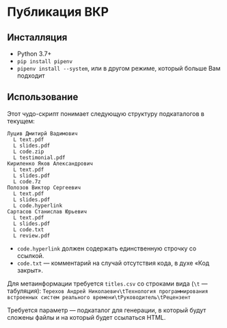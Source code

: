 ﻿# Публикация ВКР

## Инсталляция

* Python 3.7+
* `pip install pipenv`
* `pipenv install --system`, или в другом режиме, который больше Вам подходит

## Использование

Этот чудо-скрипт понимает следующую структуру подкаталогов в текущем:

```
Луцив Дмитирй Вадимович
  L text.pdf
  L slides.pdf
  L code.zip
  L testimonial.pdf
Кириленко Яков Александрович
  L text.pdf
  L slides.pdf
  L code.7z
Полозов Виктор Сергеевич
  L text.pdf
  L slides.pdf
  L code.hyperlink
Сартасов Станислав Юрьевич
  L text.pdf
  L slides.pdf
  L code.txt
  L review.pdf
```

* `code.hyperlink` должен содержать единственную строчку со ссылкой.
* `code.txt` — комментарий на случай отсутствия кода, в духе «Код закрыт».

Для метаинформации требуется `titles.csv` со строками вида (`\t` — табуляция):
`Терехов Андрей Николаевич\tТехнология программирования встроенных систем реального времени\tРуководитель\tРецензент`

Требуется параметр — подкаталог для генерации, в который будут сложены файлы и на который будет ссылаться HTML.
